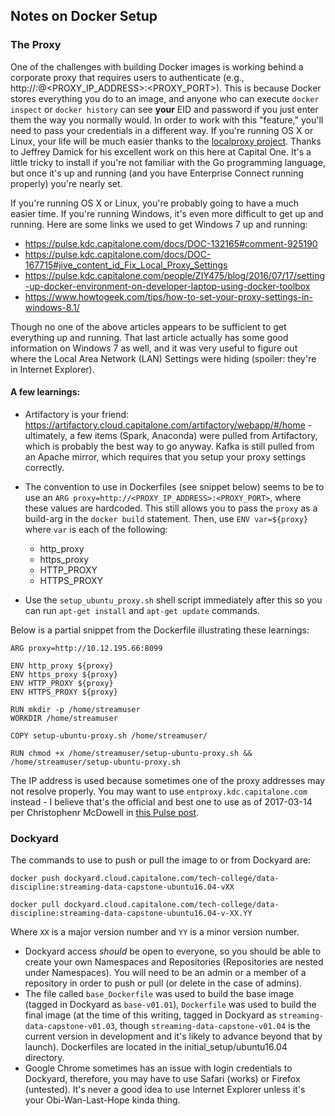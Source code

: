 ## Notes on Docker Setup

### The Proxy

One of the challenges with building Docker images is working behind a corporate proxy that requires users to authenticate (e.g., http://<EID>:<PASSWORD>@<PROXY_IP_ADDRESS>:<PROXY_PORT>).  This is because Docker stores everything you do to an image, and anyone who can execute `docker inspect` or `docker history` can see **your** EID and password if you just enter them the way you normally would.  In order to work with this "feature," you'll need to pass your credentials in a different way.  If you're running OS X or Linux, your life will be much easier thanks to the [localproxy project](https://github.kdc.capitalone.com/rvl994/localproxy).  Thanks to Jeffrey Damick for his excellent work on this here at Capital One.  It's a little tricky to install if you're not familiar with the Go programming language, but once it's up and running (and you have Enterprise Connect running properly) you're nearly set. 

If you're running OS X or Linux, you're probably going to have a much easier time.  If you're running Windows, it's even more difficult to get up and running.  Here are some links we used to get Windows 7 up and running:

* https://pulse.kdc.capitalone.com/docs/DOC-132165#comment-925190
* https://pulse.kdc.capitalone.com/docs/DOC-167715#jive_content_id_Fix_Local_Proxy_Settings
* https://pulse.kdc.capitalone.com/people/ZIY475/blog/2016/07/17/setting-up-docker-environment-on-developer-laptop-using-docker-toolbox
* https://www.howtogeek.com/tips/how-to-set-your-proxy-settings-in-windows-8.1/

Though no one of the above articles appears to be sufficient to get everything up and running.  That last article actually has some good information on Windows 7 as well, and it was very useful to figure out where the Local Area Network (LAN) Settings were hiding (spoiler:  they're in Internet Explorer).

#### A few learnings:

* Artifactory is your friend: https://artifactory.cloud.capitalone.com/artifactory/webapp/#/home - ultimately, a few items (Spark, Anaconda) were pulled from Artifactory, which is probably the best way to go anyway.  Kafka is still pulled from an Apache mirror, which requires that you setup your proxy settings correctly.

* The convention to use in Dockerfiles (see snippet below) seems to be to use an `ARG proxy=http://<PROXY_IP_ADDRESS>:<PROXY_PORT>`, where these values are hardcoded.  This still allows you to pass the `proxy` as a build-arg in the `docker build` statement.  Then, use `ENV var=${proxy}` where `var` is each of the following:
  * http_proxy
  * https_proxy
  * HTTP_PROXY
  * HTTPS_PROXY
* Use the `setup_ubuntu_proxy.sh` shell script immediately after this so you can run `apt-get install` and `apt-get update` commands.

Below is a partial snippet from the Dockerfile illustrating these learnings:

```
ARG proxy=http://10.12.195.66:8099

ENV http_proxy ${proxy}
ENV https_proxy ${proxy}
ENV HTTP_PROXY ${proxy}
ENV HTTPS_PROXY ${proxy}

RUN mkdir -p /home/streamuser
WORKDIR /home/streamuser

COPY setup-ubuntu-proxy.sh /home/streamuser/

RUN chmod +x /home/streamuser/setup-ubuntu-proxy.sh && /home/streamuser/setup-ubuntu-proxy.sh
```

The IP address is used because sometimes one of the proxy addresses may not resolve properly. You may want to use `entproxy.kdc.capitalone.com` instead - I believe that's the official and best one to use as of 2017-03-14 per Christophenr McDowell in [this Pulse post](https://pulse.kdc.capitalone.com/docs/DOC-132165#comment-925190). 

### Dockyard

The commands to use to push or pull the image to or from Dockyard are:

`docker push dockyard.cloud.capitalone.com/tech-college/data-discipline:streaming-data-capstone-ubuntu16.04-vXX`

`docker pull dockyard.cloud.capitalone.com/tech-college/data-discipline:streaming-data-capstone-ubuntu16.04-v-XX.YY`

Where `XX` is a major version number and `YY` is a minor version number.   

* Dockyard access *should* be open to everyone, so you should be able to create your own Namespaces and Repositories (Repositories are nested under Namespaces).  You will need to be an admin or a member of a repository in order to push or pull (or delete in the case of admins).
* The file called  `base_Dockerfile` was used to build the base image (tagged in Dockyard as `base-v01.01`), `Dockerfile` was used to build the final image (at the time of this writing, tagged in Dockyard as `streaming-data-capstone-v01.03`, though `streaming-data-capstone-v01.04` is the current version in development and it's likely to advance beyond that by launch).  Dockerfiles are located in the initial_setup/ubuntu16.04 directory. 
* Google Chrome sometimes has an issue with login credentials to Dockyard, therefore, you may have to use Safari (works) or Firefox (untested).  It's never a good idea to use Internet Explorer unless it's your Obi-Wan-Last-Hope kinda thing.

